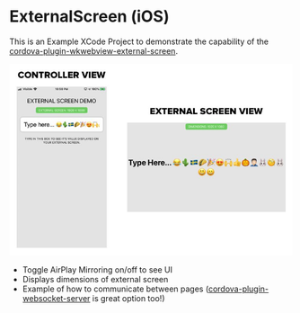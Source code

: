 # ExternalScreen (iOS)

This is an Example XCode Project to demonstrate the capability of the [cordova-plugin-wkwebview-external-screen](https://github.com/josiaho/cordova-plugin-wkwebview-external-screen).

![](views.jpg)

- Toggle AirPlay Mirroring on/off to see UI
- Displays dimensions of external screen
- Example of how to communicate between pages ([cordova-plugin-websocket-server](https://github.com/becvert/cordova-plugin-websocket-server) is great option too!)
